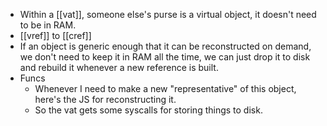 - Within a [[vat]], someone else's purse is a virtual object, it doesn't need to be in RAM.
- [[vref]] to [[cref]]
- If an object is generic enough that it can be reconstructed on demand, we don't need to keep it in RAM all the time, we can just drop it to disk and rebuild it whenever a new reference is built.
- Funcs
    - Whenever I need to make a new "representative" of this object, here's the JS for reconstructing it.
    - So the vat gets some syscalls for storing things to disk.
